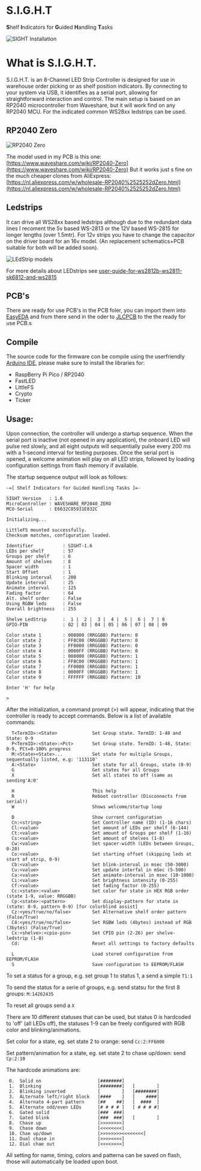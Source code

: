 # S.I.G.H.T
**S**helf **I**ndicators for **G**uided **H**andling **T**asks 

![SIGHT Installation](images/castlewall.jpg?raw=true "SIGHT instalation")

# What is S.I.G.H.T.

S.I.G.H.T. is an 8-Channel LED Strip Controller is designed for use in warehouse order picking or as shelf position indicators. 
By connecting to your system via USB, it identifies as a serial port, allowing for straightforward interaction and control.
The main setup is based on an RP2040 microcontroller from Waveshare, but it will work find on any RP2040 MCU.
For the indicated common WS28xx ledstrips can be used.


## RP2040 Zero
![RP2040 Zero](images/RP2040-Zero.png?raw=true "RP2040 Zero")

The model used in my PCB is this one: [https://www.waveshare.com/wiki/RP2040-Zero](https://www.waveshare.com/wiki/RP2040-Zero)
But it works just s fine on the much cheaper clones from AliExpress: [https://nl.aliexpress.com/w/wholesale-RP2040%2525252dZero.html](https://nl.aliexpress.com/w/wholesale-RP2040%2525252dZero.html)


## Ledstrips
It can drive all WS28xx based ledstrips although due to the redundant data lines I recoment the 5v based WS-2813 or the 12V based WS-2815 for longer lengths (over 1.5mtr).
For 12v strips you have to change the capacitor on the driver board for an 16v model. (An replacement schematics+PCB suitable for both will be added soon).

![LEdStrip models](images/ledstrip-models.png?raw=true "LedStrip models")

For more details about LEDstrips see [user-guide-for-ws2812b-ws2811-sk6812-and-ws2815](https://www.superlightingled.com/blog/a-user-guide-for-ws2812b-ws2811-sk6812-and-ws2815/)


## PCB's
There are ready for use PCB's in the PCB foler, you can import them into [EasyEDA](https://easyeda.com/) and from there send in the oder to [JLCPCB](https://jlcpcb.com/) to the the ready for use PCB.s


## Compile
The source code for the firmware con be compile using the userfriendly [Arduino IDE](https://www.arduino.cc/en/software), please make sure to install the libraries for:
 - RaspBerry Pi Pico / RP2040
 - FastLED
 - LittleFS
 - Crypto
 - Ticker

## Usage: 
Upon connection, the controller will undergo a startup sequence. When the serial port is inactive (not opened in any application), the onboard LED will pulse red slowly, and all eight outputs will sequentially pulse every 200 ms with a 1-second interval for testing purposes. Once the serial port is opened, a welcome animation will play on all LED strips, followed by loading configuration settings from flash memory if available.

The startup sequence output will look as follows:

```
-=[ Shelf Indicators for Guided Handling Tasks ]=-

SIGHT Version   : 1.6
MicroController : WAVESHARE_RP2040_ZERO
MCU-Serial      : E6632C85931E832C

Initializing...

LittleFS mounted successfully.
Checksum matches, configuration loaded.

Identifier           : SIGHT-1.6
LEDs per shelf       : 57
Groups per shelf     : 6
Amount of shelves    : 8
Spacer width         : 1
Start Offset         : 1
Blinking interval    : 200
Update interval      : 25
Animate interval     : 125
Fading factor        : 64
Alt. shelf order     : False
Using RGBW leds      : False
Overall brightness   : 255

Shelve LedStrip      :  1 |  2 |  3 |  4 |  5 |  6 |  7 | 8
GPIO-PIN             : 02 | 03 | 04 | 05 | 06 | 07 | 08 | 09

Color state 1        : 008000 (RRGGBB) Pattern: 0
Color state 2        : FF8C00 (RRGGBB) Pattern: 0
Color state 3        : FF0000 (RRGGBB) Pattern: 0
Color state 4        : 0000FF (RRGGBB) Pattern: 0
Color state 5        : 008000 (RRGGBB) Pattern: 1
Color state 6        : FF8C00 (RRGGBB) Pattern: 1
Color state 7        : FF0000 (RRGGBB) Pattern: 1
Color state 8        : 0000FF (RRGGBB) Pattern: 1
Color state 9        : FFFFFF (RRGGBB) Pattern: 10

Enter 'H' for help

>
```


After the initialization, a command prompt (>) will appear, indicating that the controller is ready to accept commands. Below is a list of available commands:

```
  T<TermID>:<State>             Set Group state. TermID: 1-48 and State: 0-9
  P<TermID>:<State>:<Pct>       Set Group state. TermID: 1-48, State: 0-9, PCt=0-100% progress
  M:<State><State>...           Set state for multiple Groups, sequentually listed, e.g: '113110'
  A:<State>                     Set state for all Groups, state (0-9)
  G                             Get states for all Groups
  X                             Set all states to off (same as sending'A:0'

  H                             This help
  R                             Reboot controller (Disconnects from serial!)
  W                             Shows welcome/startup loop

  D                             Show current configuration
  Cn:<string>                   Set Controller name (ID) (1-16 chars)
  Cl:<value>                    Set amount of LEDs per shelf (6-144)
  Ct:<value>                    Set amount of Groups per shelf (1-16)
  Cs:<value>                    Set amount of shelves (1-8)
  Cw:<value>                    Set spacer-width (LEDs between Groups, 0-20)
  Co:<value>                    Set starting offset (skipping leds at start of strip, 0-9)
  Cb:<value>                    Set blink-interval in msec (50-3000)
  Cu:<value>                    Set update interfal in mSec (5-500)
  Ca:<value>                    Set animate-interval in msec (10-1000)
  Ci:<value>                    Set brightness intensity (0-255)
  Cf:<value>                    Set fading factor (0-255)
  Cc:<state>:<value>            Set color for state in HEX RGB order (state 1-9, value: RRGGBB)
  Cp:<state>:<pattern>          Set display-pattern for state in (state: 0-9, pattern 0-9) [for colorblind assist]
  Cz:<yes/true/no/false>        Set Alternative shelf order pattern (False/True)
  C4:<yes/true/no/false>        Set RGBW leds (4bytes) instead of RGB (3bytes) (False/True)
  Cx:<shelve>:<cpio-pin>        Set CPIO pin (2-26) per shelve-ledstrip (1-8)
  Cd:                           Reset all settings to factory defaults

  L                             Load stored configuration from EEPROM/FLASH
  S                             Save configuration to EEPROM/FLASH
```

To set a status for a group, e.g. set group 1 to status 1,  a send a simple `T1:1`

To send the status for a serie of groups, e.g. send statsu for the first 8 groups: `M:14262435` 

To reset all groups send a `X`

There are 10 different statuses that can be used, but status 0 is hardcoded to 'off' (all LEDs off), the statuses 1-9 can be freely configured with RGB color and blinking/animations.

Set color for a state, eg. set state 2 to orange: send `Cc:2:FF6000`

Set pattern/animation for a state, eg. set state 2 to chase up/down: send `Cp:2:10`

The hardcode animations are:
```
 0.  Solid on                     [########]
 1.  Blinking                     [########]   [        ]
 2.  Blinking inverted            [        ]   [########]
 3.  ALternate left/right block   [####    ]   [    ####]
 4.  Alternate 4-part pattern     [##    ##]   [  ####  ]
 5.  Alternate odd/even LEDs      [# # # # ]   [ # # # #]
 6.  Gated solid                  [###  ###]
 7.  Gated blink                  [###  ###]   [        ]
 8.  Chase up                     [>>>>>>>>]
 9.  Chase down                   [<<<<<<<<]           
 10. Chae up/down                 [>>>>>>>><<<<<<<<]
 11. Dual chase in                [>>>><<<<]
 12. Dial chae out                [<<<<>>>>]
```
All setting for name, timing, colors and patterna can be saved on flash, those will automatically be loaded upon boot.
